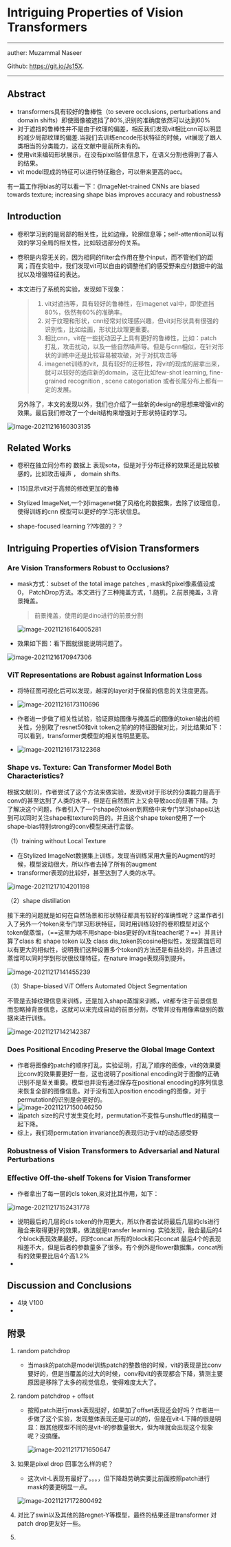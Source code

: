 # Intriguing Properties of Vision Transformers

>

---

auther: Muzammal Naseer

Github: https://git.io/Js15X.

---

## Abstract

- transformers具有较好的鲁棒性（to severe occlusions, perturbations and domain shifts）即使图像被遮挡了80%,识别的准确度依然可以达到60%
- 对于遮挡的鲁棒性并不是由于纹理的偏差，相反我们发现vit相比cnn可以明显的减少局部纹理的偏差.当我们去训练encode形状特征的时候，vit展现了跟人类相当的分类能力，这在文献中是前所未有的。
- 使用vit来编码形状展示，在没有pixel监督信息下，在语义分割也得到了喜人的结果。
- vit model现成的特征可以进行特征融合，可以带来更高的acc。

有一篇工作将bias的可以看一下：《ImageNet-trained CNNs are biased towards texture; increasing shape bias improves accuracy and robustness》



## Introduction

- 卷积学习到的是局部的相关性，比如边缘，轮廓信息等；self-attention可以有效的学习全局的相关性，比如较远部分的关系。

- 卷积是内容无关的，因为相同的filter会作用在整个input，而不管他们的距离；而在实验中，我们发现vit可以自由的调整他们的感受野来应付数据中的滋扰以及增强特征的表达。

- 本文进行了系统的实验，发现如下现象：

  > 1. vit对遮挡等，具有较好的鲁棒性，在imagenet val中，即使遮挡80%，依然有60%的准确率。
  > 2. 对于纹理和形状，cnn经常对纹理感兴趣，但vit对形状具有很强的识别性，比如绘画，形状比纹理更重要。
  > 3. 相比cnn，vit在一些扰动因子上具有更好的鲁棒性，比如：patch 打乱，攻击扰动，以及一些自然噪声等。但是与cnn相似，在针对形状的训练中还是比较容易被攻破，对于对抗攻击等
  > 4. imagenet训练的vit，具有较好的迁移性，将vit的现成的层拿出来，就可以较好的适应新的domain，这在比如few-shot learning, fine-grained recognition ,  scene categoriation 或者长尾分布上都有一定的发展。

  另外除了，本文的发现以外，我们也介绍了一些新的design的思想来增强vit的效果。最后我们修改了一个deit结构来增强对于形状特征的学习。

![image-20211216160303135](C:\Users\wanglichun\Desktop\Typera\TyporaPapers\images\image-20211216160303135.png)



## Related Works

- 卷积在独立同分布的 数据上 表现sota，但是对于分布迁移的效果还是比较敏感的，比如攻击噪声 ， domain shifts.

- [15]显示vit对于高频的修改更加的鲁棒

- Stylized ImageNet,一个对imagenet做了风格化的数据集，去除了纹理信息，使得训练的cnn 模型可以更好的学习形状信息。
- shape-focused learning ??咋做的？？

## Intriguing Properties ofVision Transformers

### Are Vision Transformers Robust to Occlusions?

- mask方式：subset of the total image patches , mask的pixel像素值设成0， PatchDrop方法。本文进行了三种掩盖方式，1.随机，2.前景掩盖，3.背景掩盖。

  > 前景掩盖，使用的是dino进行的前景分割

  ![image-20211216164005281](C:\Users\wanglichun\Desktop\Typera\TyporaPapers\images\image-20211216164005281.png)

  

- 效果如下图：看下图就很能说明问题了。

![image-20211216170947306](C:\Users\wanglichun\Desktop\Typera\TyporaPapers\images\image-20211216170947306.png)



### ViT Representations are Robust against Information Loss

- 将特征图可视化后可以发现，越深的layer对于保留的信息的关注度更高。
- ![image-20211216173110696](C:\Users\wanglichun\Desktop\Typera\TyporaPapers\images\image-20211216173110696.png)
- 作者进一步做了相关性试验，验证原始图像与掩盖后的图像的token输出的相关性，分别取了resnet50和vit token之前的的特征图做对比，对比结果如下：可以看到，transformer类模型的相关性明显更高。

- ![image-20211216173122368](C:\Users\wanglichun\Desktop\Typera\TyporaPapers\images\image-20211216173122368.png)

###  Shape vs. Texture: Can Transformer Model Both Characteristics?

​       根据文献[9]，作者尝试了这个方法来做实验，发现vit对于形状的分类能力是高于conv的甚至达到了人类的水平，但是在自然图片上又会导致acc的显著下降。为了解决这个问题，作者引入了一个shape的token到网络中来专门学习shape以达到可以同时关注shape和texture的目的。并且这个shape token使用了一个shape-bias特别strong的conv模型来进行监督。

（1）training without Local Texture

- 在Stylized ImageNet数据集上训练，发现当训练采用大量的Augment的时候，模型波动很大，所以作者去掉了所有的augment
- transformer表现的比较好，甚至达到了人类的水平。

![image-20211217104201198](C:\Users\wanglichun\Desktop\Typera\TyporaPapers\images\image-20211217104201198.png)

（2）shape distillation

​        接下来的问题就是如何在自然场景和形状特征都具有较好的准确性呢？这里作者引入了另外一个token来专门学习形状特征，同时用训练较好的卷积模型对这个token做蒸馏，（==这里为啥不用shape-bias更好的vit当teacher呢？==）并且计算了class 和 shape token 以及 class dis_token的cosine相似性，发现蒸馏后可以有更大的相似性，说明我们这种设置多个token的方法还是有益处的，并且通过蒸馏可以同时学到形状很纹理特征，在nature image表现得到提升。

![image-20211217141455239](C:\Users\wanglichun\Desktop\Typera\TyporaPapers\images\image-20211217141455239.png)

（3）Shape-biased ViT Offers Automated Object Segmentation

​             不管是去掉纹理信息来训练，还是加入shape蒸馏来训练，vit都专注于前景信息而忽略掉背景信息，这就可以来完成自动的前景分割，尽管并没有用像素级别的数据来进行训练。

![image-20211217142142387](C:\Users\wanglichun\Desktop\Typera\TyporaPapers\images\image-20211217142142387.png)





### Does Positional Encoding Preserve the Global Image Context

- 作者将图像的patch的顺序打乱，实验证明，打乱了顺序的图像，vit的效果要比conv的效果要更好一些，这也说明了positional encoding对于图像的正确识别不是至关重要。模型也并没有通过保存在positional encoding的序列信息来恢复全部的图像信息。对于没有加入position encoding的图像，对于permutation的识别是会更好的。
- ![image-20211217150046250](C:\Users\wanglichun\Desktop\Typera\TyporaPapers\images\image-20211217150046250.png)
- 当patch size的尺寸发生变化时，permutation不变性与unshuffled的精度一起下降。
- 综上，我们将permutation invariance的表现归功于vit的动态感受野

### Robustness of Vision Transformers to Adversarial and Natural Perturbations

### Effective Off-the-shelf Tokens for Vision Transformer

- 作者拿出了每一层的cls token,来对比其作用，如下：

![image-20211217152431778](C:\Users\wanglichun\Desktop\Typera\TyporaPapers\images\image-20211217152431778.png)

- 说明最后的几层的cls token的作用更大，所以作者尝试将最后几层的cls进行融合来取得更好的效果，做法就是transfer learning. 实验发现，融合最后的4个block表现效果最好。同时concat 所有的block和只concat 最后4个的表现相差不大，但是后者的参数量多了很多。有个例外是flower数据集，concat所有的效果要比后4个高1.2%
- 

## Discussion and Conclusions

- 4块 V100
- 

## 附录

1. random patchdrop
   - 当mask的patch是model训练patch的整数倍的时候，vit的表现是比conv要好的，但是当覆盖的过大的时候，conv和vit的表现都会下降，猜测主要原因是移除了太多的视觉信息，使得难度太大了。

2. random patchdrop + offset

   - 按照patch进行mask表现挺好，如果加了offset表现还会好吗？作者进一步做了这个实验，发现整体表现还是可以的的，但是在vit-L下降的很是明显：跟其他模型不同的是vit-l的参数量很大，但为啥就会出现这个现象呢？没搞懂。

     ![image-20211217171650647](C:\Users\wanglichun\Desktop\Typera\TyporaPapers\images\image-20211217171650647.png)

3. 如果是pixel drop 回事怎么样的呢？

   - 这次vit-L表现有最好了。。。，但下降趋势确实要比前面按照patch进行mask的要更明显一点。

   ![image-20211217172800492](C:\Users\wanglichun\Desktop\Typera\TyporaPapers\images\image-20211217172800492.png)

4. 对比了swin以及其他的路regnet-Y等模型，最终的结果还是transformer 对patch drop更友好一些。
5. 